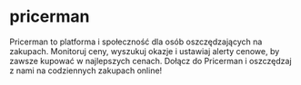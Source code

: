 # pricerman
Pricerman to platforma i społeczność dla osób oszczędzających na zakupach. Monitoruj ceny, wyszukuj okazje i ustawiaj alerty cenowe, by zawsze kupować w najlepszych cenach. Dołącz do Pricerman i oszczędzaj z nami na codziennych zakupach online!
